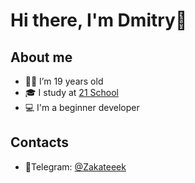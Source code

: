 # Hi there, I'm Dmitry👋

## About me

- 👨‍🎓 I’m 19 years old
- 🎓 I study at [21 School](https://21-school.ru)
- 💻 I'm a beginner developer

## Contacts
- 📱Telegram: [@Zakateeek](https://t.me/zakateeek)
